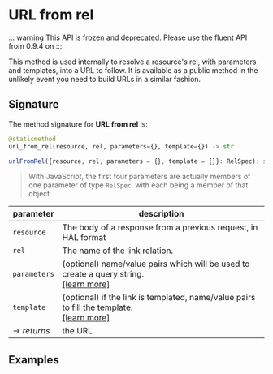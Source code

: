 # URL from rel
::: warning
This API is frozen and deprecated.  Please use the fluent API from 0.9.4 on
:::

This method is used internally to resolve a resource's rel, with parameters and templates, into a URL to follow.  It is available as a public method in the unlikely event you need to build URLs in a similar fashion.

## Signature
The method signature for **URL from rel** is:
<tabs>
<tab name="Python">

```python
@staticmethod
url_from_rel(resource, rel, parameters={}, template={}) -> str
```
</tab>

<tab name="JavaScript">

```javascript
urlFromRel({resource, rel, parameters = {}, template = {}}: RelSpec): string
```
> With JavaScript, the first four parameters are actually members of one parameter of type `RelSpec`, with each being a member of that object.
</tab>

<future-languages />
</tabs>

| parameter         | description                                                                                            |
| ----------------- | ------------------------------------------------------------------------------------------------------ |
| `resource`        | The body of a response from a previous request, in HAL format                                          |
| `rel`             | The name of the link relation.                                                                         |
| `parameters`      | (optional) name/value pairs which will be used to create a query string.<br/>[[learn more]](/deprecated/parameters)   |
| `template`        | (optional) if the link is templated, name/value pairs to fill the template.<br/>[[learn more]](/deprecated/templates) |
| -> *returns*      | the URL                                                                                                |


## Examples
